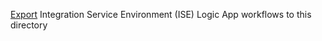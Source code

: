 
[Export](#https://learn.microsoft.com/en-us/azure/logic-apps/export-from-ise-to-standard-logic-app) Integration Service Environment (ISE) Logic App workflows to this directory